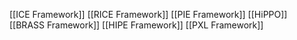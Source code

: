 [[ICE Framework]]
[[RICE Framework]]
[[PIE Framework]]
[[HiPPO]]
[[BRASS Framework]]
[[HIPE Framework]]
[[PXL Framework]]


